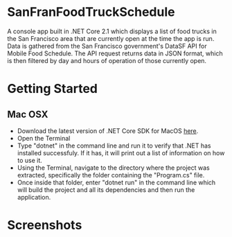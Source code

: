 # SanFranFoodTruckSchedule
A console app built in .NET Core 2.1 which displays a list of food trucks in the San Francisco area that are currently open at the time the app is run. Data is gathered from the San Francisco government's DataSF API for Mobile Food Schedule. The API request returns data in JSON format, which is then filtered by day and hours of operation of those currently open.

# Getting Started
## Mac OSX
* Download the latest version of .NET Core SDK for MacOS [here](https://dotnet.microsoft.com/download?initial-os=macos).
* Open the Terminal
* Type "dotnet" in the command line and run it to verify that .NET has installed successfuly. If it has, it will print out a list of information on how to use it.
* Using the Terminal, navigate to the directory where the project was extracted, specifically the folder containing the "Program.cs" file.
* Once inside that folder, enter "dotnet run" in the command line which will build the project and all its dependencies and then run the application.

# Screenshots
![]()
